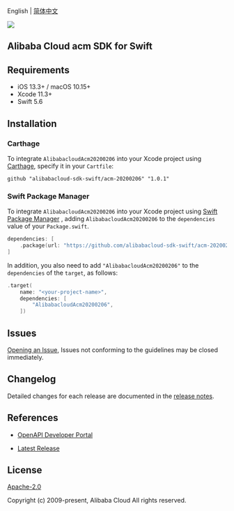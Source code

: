 English | [简体中文](README-CN.md)

![](https://aliyunsdk-pages.alicdn.com/icons/AlibabaCloud.svg)

## Alibaba Cloud acm SDK for Swift

## Requirements

- iOS 13.3+ / macOS 10.15+
- Xcode 11.3+
- Swift 5.6

## Installation

### Carthage

To integrate `AlibabacloudAcm20200206` into your Xcode project using [Carthage](https://github.com/Carthage/Carthage), specify it in your `Cartfile`:

```ogdl
github "alibabacloud-sdk-swift/acm-20200206" "1.0.1"
```

### Swift Package Manager

To integrate `AlibabacloudAcm20200206` into your Xcode project using [Swift Package Manager](https://swift.org/package-manager/) , adding `AlibabacloudAcm20200206` to the `dependencies` value of your `Package.swift`.

```swift
dependencies: [
    .package(url: "https://github.com/alibabacloud-sdk-swift/acm-20200206.git", from: "1.0.1")
]
```

In addition, you also need to add `"AlibabacloudAcm20200206"` to the `dependencies` of the `target`, as follows:

```swift
.target(
    name: "<your-project-name>",
    dependencies: [
        "AlibabacloudAcm20200206",
    ])
```

## Issues

[Opening an Issue](https://github.com/alibabacloud-sdk-swift/acm-20200206/issues/new), Issues not conforming to the guidelines may be closed immediately.

## Changelog

Detailed changes for each release are documented in the [release notes](./ChangeLog.txt).

## References

* [OpenAPI Developer Portal](https://next.api.alibabacloud.com/home)
- [Latest Release](https://github.com/alibabacloud-sdk-swift/acm-20200206)

## License

[Apache-2.0](http://www.apache.org/licenses/LICENSE-2.0)

Copyright (c) 2009-present, Alibaba Cloud All rights reserved.

